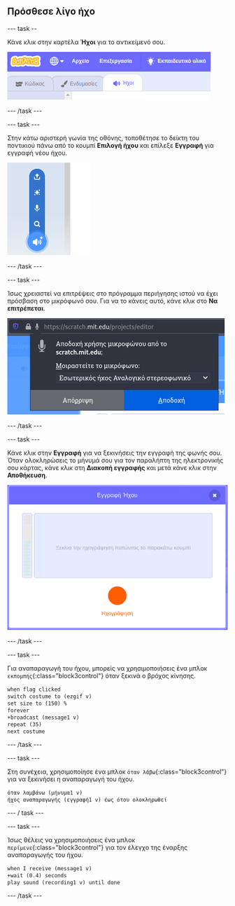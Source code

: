 ## Πρόσθεσε λίγο ήχο

--- task --

Κάνε κλικ στην καρτέλα **Ήχοι** για το αντικείμενό σου.

![εικόνα που δείχνει καρτέλες ήχων που έχουν επιλεγεί για το αντικείμενο](images/sounds-tab.png)

--- /task ---

--- task ---

Στην κάτω αριστερή γωνία της οθόνης, τοποθέτησε το δείκτη του ποντικιού πάνω από το κουμπί **Επιλογή ήχου** και επίλεξε **Εγγραφή** για εγγραφή νέου ήχου.

![εικόνα που δείχνει το κουμπί ήχων που έχει επιλεγεί με την εγγραφή ενός ήχου](images/record-sound.png)

--- /task ---

--- task ---

Ίσως χρειαστεί να επιτρέψεις στο πρόγραμμα περιήγησης ιστού να έχει πρόσβαση στο μικρόφωνό σου. Για να το κάνεις αυτό, κάνε κλικ στο **Να επιτρέπεται**.

![εικόνα που εμφανίζει προτροπή προγράμματος περιήγησης ιστού για να επιτρέψεις την πρόσβαση στο μικρόφωνο](images/allow-mic.png)

--- /task ---

--- task ---

Κάνε κλικ στην **Εγγραφή** για να ξεκινήσεις την εγγραφή της φωνής σου. Όταν ολοκληρώσεις το μήνυμά σου για τον παραλήπτη της ηλεκτρονικής σου κάρτας, κάνε κλικ στη **Διακοπή εγγραφής** και μετά κάνε κλικ στην **Αποθήκευση**.

![εικόνα που δείχνει το πλαίσιο διαλόγου εγγραφής στο Scratch](images/record.png)

--- /task ---

--- task ---

Για αναπαραγωγή του ήχου, μπορείς να χρησιμοποιήσεις ένα μπλοκ `εκπομπής`{:class="block3control"} όταν ξεκινά ο βρόχος κίνησης.

```blocks3
when flag clicked
switch costume to (ezgif v)
set size to (150) %
forever
+broadcast (message1 v)
repeat (35)
next costume
```

--- /task ---

--- task ---

Στη συνέχεια, χρησιμοποίησε ένα μπλοκ `όταν λάβω`{:class="block3control"} για να ξεκινήσει η αναπαραγωγή του ήχου.

```blocks3
όταν λαμβάνω (μήνυμα1 v)
ήχος αναπαραγωγής (εγγραφή1 v) έως ότου ολοκληρωθεί
```

--- / task ---

--- task ---

Ίσως θέλεις να χρησιμοποιήσεις ένα μπλοκ `περίμενε`{:class="block3control"} για τον έλεγχο της έναρξης αναπαραγωγής του ήχου.

```blocks3
when I receive (message1 v)
+wait (0.4) seconds
play sound (recording1 v) until done
```

--- /task ---



